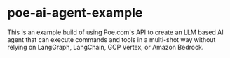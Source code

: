 # poe-ai-agent-example
This is an example build of using Poe.com's API to create an LLM based AI agent that can execute commands and tools in a multi-shot way without relying on LangGraph, LangChain, GCP Vertex, or Amazon Bedrock.
